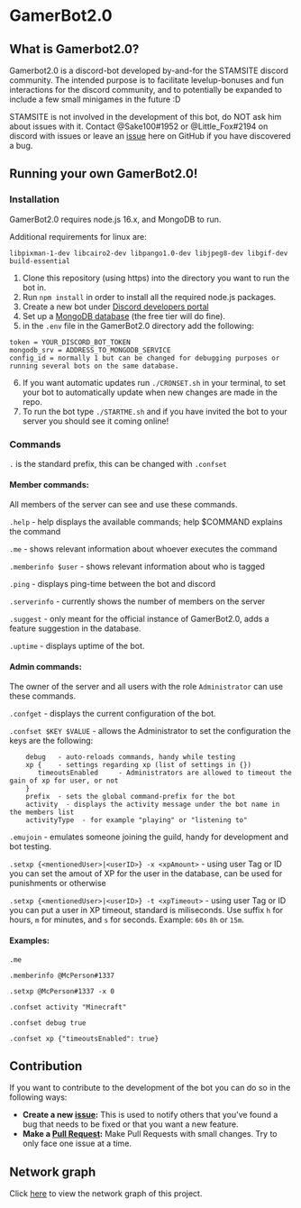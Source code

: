 # GamerBot2.0


## What is Gamerbot2.0?
Gamerbot2.0 is a discord-bot developed by-and-for the STAMSITE discord community. The intended purpose is to facilitate levelup-bonuses and fun interactions for the discord community, and to potentially be expanded to include a few small minigames in the future :D

STAMSITE is not involved in the development of this bot, do NOT ask him about issues with it. Contact @Sake100#1952 or @Little_Fox#2194 on discord with issues or leave an [issue](https://github.com/stamdiscord/GamerBot2.0/issues) here on GitHub if you have discovered a bug.




## Running your own GamerBot2.0!

### Installation
GamerBot2.0 requires node.js 16.x, and MongoDB to run.

Additional requirements for linux are: 
```
libpixman-1-dev libcairo2-dev libpango1.0-dev libjpeg8-dev libgif-dev build-essential
```

1. Clone this repository (using https) into the directory you want to run the bot in.
2. Run `npm install` in order to install all the required node.js packages.
3. Create a new bot under [Discord developers portal](https://discord.com/developers)
4. Set up a [MongoDB database](https://www.mongodb.com/) (the free tier will do fine).
5. in the `.env` file in the GamerBot2.0 directory add the following:

```
token = YOUR_DISCORD_BOT_TOKEN
mongodb_srv = ADDRESS_TO_MONGODB_SERVICE
config_id = normally 1 but can be changed for debugging purposes or running several bots on the same database.
```

6. If you want automatic updates run `./CRONSET.sh` in your terminal, to set your bot to automatically update when new changes are made in the repo.
7. To run the bot type `./STARTME.sh` and if you have invited the bot to your server you should see it coming online!




### Commands
`.` is the standard prefix, this can be changed with `.confset`

#### Member commands:
All members of the server can see and use these commands.

`.help` - help displays the available commands; help $COMMAND explains the command

`.me` - shows relevant information about whoever executes the command

`.memberinfo $user` - shows relevant information about who is tagged

`.ping` - displays ping-time between the bot and discord

`.serverinfo` - currently shows the number of members on the server

`.suggest` - only meant for the official instance of GamerBot2.0, adds a feature suggestion in the database.

`.uptime` - displays uptime of the bot.


#### Admin commands:
The owner of the server and all users with the role `Administrator` can use these commands.

`.confget` - displays the current configuration of the bot.

`.confset $KEY $VALUE` - allows the Administrator to set the configuration the keys are the following:

```
	debug	- auto-reloads commands, handy while testing
	xp {  	- settings regarding xp (list of settings in {})
	   timeoutsEnabled 	   - Administrators are allowed to timeout the gain of xp for user, or not
	}
	prefix	- sets the global command-prefix for the bot
	activity  - displays the activity message under the bot name in the members list
	activityType  - for example "playing" or "listening to"
```

`.emujoin` - emulates someone joining the guild, handy for development and bot testing.

`.setxp {<mentionedUser>|<userID>} -x <xpAmount>` - using user Tag or ID you can set the amout of XP for the user in the database, can be used for punishments or otherwise

`.setxp {<mentionedUser>|<userID>} -t <xpTimeout>` - using user Tag or ID you can put a user in XP timeout, standard is miliseconds. Use suffix `h` for hours, `m` for minutes, and `s` for seconds. Example: `60s` `8h` or `15m`.

#### Examples:
`.me`

`.memberinfo @McPerson#1337`

`.setxp @McPerson#1337 -x 0`

`.confset activity "Minecraft"`

`.confset debug true`

`.confset xp {"timeoutsEnabled": true}`


## Contribution
If you want to contribute to the development of the bot you can do so in the following ways:
- **Create a new [issue](https://github.com/stamdiscord/GamerBot2.0/issues):** This is used to notify others that you've found a bug that needs to be fixed or that you want a new feature.
- **Make a [Pull Request](https://github.com/stamdiscord/GamerBot2.0/pulls):** Make Pull Requests with small changes. Try to only face one issue at a time.

## Network graph
Click [here](https://github.com/stamdiscord/GamerBot2.0/network) to view the network graph of this project.
